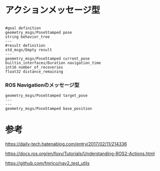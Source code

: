 # アクションメッセージ型


```text:NavigateToPose.action

#goal definition
geometry_msgs/PoseStamped pose
string behavior_tree
---
#result definition
std_msgs/Empty result
---
geometry_msgs/PoseStamped current_pose
builtin_interfaces/Duration navigation_time
int16 number_of_recoveries
float32 distance_remaining
```

### ROS Navigationのメッセージ型

```MoveBase.action
geometry_msgs/PoseStamped target_pose
---
---
geometry_msgs/PoseStamped base_position

```


# 参考

https://daily-tech.hatenablog.com/entry/2017/02/11/214336


https://docs.ros.org/en/foxy/Tutorials/Understanding-ROS2-Actions.html


https://github.com/fmrico/nav2_test_utils



